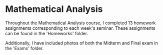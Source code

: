 # Mathematical Analysis

Throughout the Mathematical Analysis course, I completed 13 homework assignments corresponding to each week's seminar. These assignments can be found in the 'Homeworks' folder.

Additionally, I have included photos of both the Midterm and Final exam in the 'Exams' folder.
